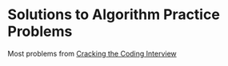 # Solutions to Algorithm Practice Problems

Most problems from [Cracking the Coding Interview](https://www.amazon.com/Cracking-Coding-Interview-Programming-Questions/dp/0984782850/ref=sr_1_2?ie=UTF8&qid=1528775471&sr=8-2&keywords=cracking+the+coding+interview)